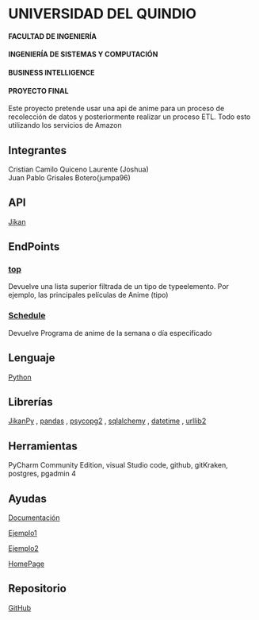 # UNIVERSIDAD DEL QUINDIO 
#### FACULTAD DE INGENIERÍA
#### INGENIERÍA DE SISTEMAS Y COMPUTACIÓN 
#### BUSINESS INTELLIGENCE 
#### PROYECTO FINAL


Este proyecto pretende usar una api de anime para un proceso de recolección de datos y posteriormente realizar un proceso ETL. Todo esto utilizando los servicios de Amazon 

## Integrantes
Cristian Camilo Quiceno Laurente (Joshua)    
Juan Pablo Grisales Botero(jumpa96)

## API
[Jikan](https://jikan.moe)

## EndPoints
### [top](https://jikan.docs.apiary.io/#reference/0/top/top-request-example+schema?console=1)
Devuelve una lista superior filtrada de un tipo de typeelemento. Por ejemplo, las principales películas de Anime (tipo)

### [Schedule](https://jikan.docs.apiary.io/#reference/0/producer/schedule-request-example+schema?console=1)	
Devuelve Programa de anime de la semana o día especificado

## Lenguaje
[Python](https://www.python.org/downloads/)

## Librerías
[JikanPy](https://jikanpy.readthedocs.io/en/latest/) ,
[pandas](https://pandas.pydata.org/docs/) ,
[psycopg2](https://www.psycopg.org/docs/) ,
[sqlalchemy](https://docs.sqlalchemy.org/en/14/) ,
[datetime](https://docs.python.org/3/library/datetime.html) ,
[urllib2](https://docs.python.org/2/library/urllib2.html)

## Herramientas	
PyCharm Community Edition, visual Studio code, github, gitKraken, 			postgres, pgadmin 4 

## Ayudas
[Documentación](https://jikanpy.readthedocs.io/en/latest/)

[Ejemplo1](https://github.com/abhinavk99/jikanpy)		

[Ejemplo2](https://github.com/abhinavk99/jikanpy/blob/master/examples.py)			

[HomePage](https://jikan.moe/)



## Repositorio
[GitHub](https://github.com/camilosky6/Proyecto_BI.git)
